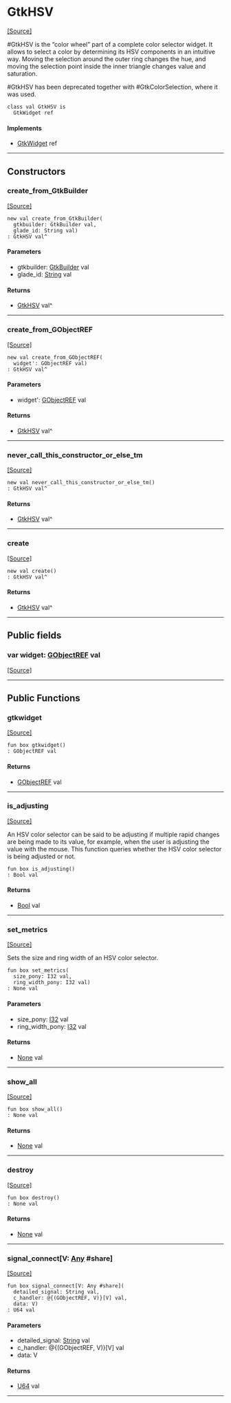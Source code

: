 # GtkHSV
<span class="source-link">[[Source]](src/gtk3/GtkHSV.md#L6)</span>

#GtkHSV is the “color wheel” part of a complete color selector widget.
It allows to select a color by determining its HSV components in an
intuitive way. Moving the selection around the outer ring changes the hue,
and moving the selection point inside the inner triangle changes value and
saturation.

#GtkHSV has been deprecated together with #GtkColorSelection, where
it was used.


```pony
class val GtkHSV is
  GtkWidget ref
```

#### Implements

* [GtkWidget](gtk3-GtkWidget.md) ref

---

## Constructors

### create_from_GtkBuilder
<span class="source-link">[[Source]](src/gtk3/GtkHSV.md#L21)</span>


```pony
new val create_from_GtkBuilder(
  gtkbuilder: GtkBuilder val,
  glade_id: String val)
: GtkHSV val^
```
#### Parameters

*   gtkbuilder: [GtkBuilder](gtk3-GtkBuilder.md) val
*   glade_id: [String](builtin-String.md) val

#### Returns

* [GtkHSV](gtk3-GtkHSV.md) val^

---

### create_from_GObjectREF
<span class="source-link">[[Source]](src/gtk3/GtkHSV.md#L24)</span>


```pony
new val create_from_GObjectREF(
  widget': GObjectREF val)
: GtkHSV val^
```
#### Parameters

*   widget': [GObjectREF](minimal-browser-..-gobject-GObjectREF.md) val

#### Returns

* [GtkHSV](gtk3-GtkHSV.md) val^

---

### never_call_this_constructor_or_else_tm
<span class="source-link">[[Source]](src/gtk3/GtkHSV.md#L27)</span>


```pony
new val never_call_this_constructor_or_else_tm()
: GtkHSV val^
```

#### Returns

* [GtkHSV](gtk3-GtkHSV.md) val^

---

### create
<span class="source-link">[[Source]](src/gtk3/GtkHSV.md#L31)</span>


```pony
new val create()
: GtkHSV val^
```

#### Returns

* [GtkHSV](gtk3-GtkHSV.md) val^

---

## Public fields

### var widget: [GObjectREF](minimal-browser-..-gobject-GObjectREF.md) val
<span class="source-link">[[Source]](src/gtk3/GtkHSV.md#L17)</span>



---

## Public Functions

### gtkwidget
<span class="source-link">[[Source]](src/gtk3/GtkHSV.md#L19)</span>


```pony
fun box gtkwidget()
: GObjectREF val
```

#### Returns

* [GObjectREF](minimal-browser-..-gobject-GObjectREF.md) val

---

### is_adjusting
<span class="source-link">[[Source]](src/gtk3/GtkHSV.md#L46)</span>


An HSV color selector can be said to be adjusting if multiple rapid
changes are being made to its value, for example, when the user is
adjusting the value with the mouse. This function queries whether
the HSV color selector is being adjusted or not.


```pony
fun box is_adjusting()
: Bool val
```

#### Returns

* [Bool](builtin-Bool.md) val

---

### set_metrics
<span class="source-link">[[Source]](src/gtk3/GtkHSV.md#L61)</span>


Sets the size and ring width of an HSV color selector.


```pony
fun box set_metrics(
  size_pony: I32 val,
  ring_width_pony: I32 val)
: None val
```
#### Parameters

*   size_pony: [I32](builtin-I32.md) val
*   ring_width_pony: [I32](builtin-I32.md) val

#### Returns

* [None](builtin-None.md) val

---

### show_all
<span class="source-link">[[Source]](src/gtk3/GtkWidget.md#L4)</span>


```pony
fun box show_all()
: None val
```

#### Returns

* [None](builtin-None.md) val

---

### destroy
<span class="source-link">[[Source]](src/gtk3/GtkWidget.md#L7)</span>


```pony
fun box destroy()
: None val
```

#### Returns

* [None](builtin-None.md) val

---

### signal_connect\[V: [Any](builtin-Any.md) #share\]
<span class="source-link">[[Source]](src/gtk3/GtkWidget.md#L10)</span>


```pony
fun box signal_connect[V: Any #share](
  detailed_signal: String val,
  c_handler: @{(GObjectREF, V)}[V] val,
  data: V)
: U64 val
```
#### Parameters

*   detailed_signal: [String](builtin-String.md) val
*   c_handler: @{(GObjectREF, V)}[V] val
*   data: V

#### Returns

* [U64](builtin-U64.md) val

---

